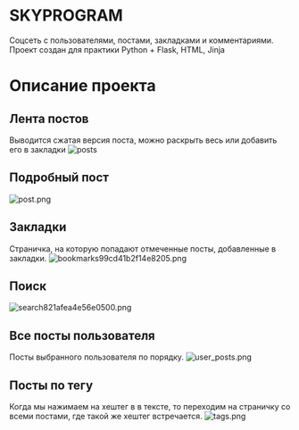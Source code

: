 # SKYPROGRAM

Соцсеть с пользователями, постами, закладками и комментариями. Проект создан для практики Python + Flask, HTML, Jinja

# Описание проекта

## Лента постов

Выводится сжатая версия поста, можно раскрыть весь или добавить его в закладки
![posts](https://github.com/gmoroz/skyprogram/blob/master/readme_files/posts.gif)

## Подробный пост

![post.png](https://s4.gifyu.com/images/post.png)

## Закладки

Страничка, на которую попадают отмеченные посты, добавленные в закладки.
![bookmarks99cd41b2f14e8205.png](https://s5.gifyu.com/images/bookmarks99cd41b2f14e8205.png)

## Поиск

![search821afea4e56e0500.png](https://s4.gifyu.com/images/search821afea4e56e0500.png)

## Все посты пользователя

Посты выбранного пользователя по порядку.
![user_posts.png](https://s5.gifyu.com/images/user_posts.png)

## Посты по тегу

Когда мы нажимаем на хештег в в тексте, то переходим на страничку со всеми постами, где такой же хештег встречается.
![tags.png](https://s4.gifyu.com/images/tags.png)
